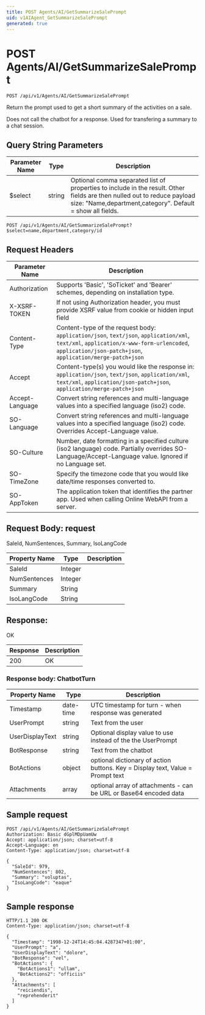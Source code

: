 ```yaml
---
title: POST Agents/AI/GetSummarizeSalePrompt
uid: v1AIAgent_GetSummarizeSalePrompt
generated: true
---
```


# POST Agents/AI/GetSummarizeSalePrompt

```http
POST /api/v1/Agents/AI/GetSummarizeSalePrompt
```

Return the prompt used to get a short summary of the activities on a sale.


Does not call the chatbot for a response. Used for transfering a summary to a chat session.






## Query String Parameters

| Parameter Name | Type |  Description |
|----------------|------|--------------|
| $select | string |  Optional comma separated list of properties to include in the result. Other fields are then nulled out to reduce payload size: "Name,department,category". Default = show all fields. |

```http
POST /api/v1/Agents/AI/GetSummarizeSalePrompt?$select=name,department,category/id
```


## Request Headers

| Parameter Name | Description |
|----------------|-------------|
| Authorization  | Supports 'Basic', 'SoTicket' and 'Bearer' schemes, depending on installation type. |
| X-XSRF-TOKEN   | If not using Authorization header, you must provide XSRF value from cookie or hidden input field |
| Content-Type | Content-type of the request body: `application/json`, `text/json`, `application/xml`, `text/xml`, `application/x-www-form-urlencoded`, `application/json-patch+json`, `application/merge-patch+json` |
| Accept         | Content-type(s) you would like the response in: `application/json`, `text/json`, `application/xml`, `text/xml`, `application/json-patch+json`, `application/merge-patch+json` |
| Accept-Language | Convert string references and multi-language values into a specified language (iso2) code. |
| SO-Language | Convert string references and multi-language values into a specified language (iso2) code. Overrides Accept-Language value. |
| SO-Culture | Number, date formatting in a specified culture (iso2 language) code. Partially overrides SO-Language/Accept-Language value. Ignored if no Language set. |
| SO-TimeZone | Specify the timezone code that you would like date/time responses converted to. |
| SO-AppToken | The application token that identifies the partner app. Used when calling Online WebAPI from a server. |

## Request Body: request 

SaleId, NumSentences, Summary, IsoLangCode 

| Property Name | Type |  Description |
|----------------|------|--------------|
| SaleId | Integer |  |
| NumSentences | Integer |  |
| Summary | String |  |
| IsoLangCode | String |  |

## Response:

OK

| Response | Description |
|----------------|-------------|
| 200 | OK |

### Response body: ChatbotTurn

| Property Name | Type |  Description |
|----------------|------|--------------|
| Timestamp | date-time | UTC timestamp for turn - when response was generated |
| UserPrompt | string | Text from the user |
| UserDisplayText | string | Optional display value to use instead of the the UserPrompt |
| BotResponse | string | Text from the chatbot |
| BotActions | object | optional dictionary of action buttons. Key = Display text, Value = Prompt text |
| Attachments | array | optional array of attachments - can be URL or Base64 encoded data |

## Sample request

```http!
POST /api/v1/Agents/AI/GetSummarizeSalePrompt
Authorization: Basic dGplMDpUamUw
Accept: application/json; charset=utf-8
Accept-Language: en
Content-Type: application/json; charset=utf-8

{
  "SaleId": 979,
  "NumSentences": 802,
  "Summary": "voluptas",
  "IsoLangCode": "eaque"
}
```

## Sample response

```http_
HTTP/1.1 200 OK
Content-Type: application/json; charset=utf-8

{
  "Timestamp": "1998-12-24T14:45:04.4287347+01:00",
  "UserPrompt": "a",
  "UserDisplayText": "dolore",
  "BotResponse": "vel",
  "BotActions": {
    "BotActions1": "ullam",
    "BotActions2": "officiis"
  },
  "Attachments": [
    "reiciendis",
    "reprehenderit"
  ]
}
```